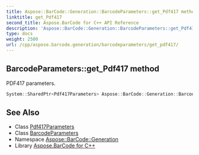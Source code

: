 ```yaml
---
title: Aspose::BarCode::Generation::BarcodeParameters::get_Pdf417 method
linktitle: get_Pdf417
second_title: Aspose.BarCode for C++ API Reference
description: 'Aspose::BarCode::Generation::BarcodeParameters::get_Pdf417 method. PDF417 parameters in C++.'
type: docs
weight: 2500
url: /cpp/aspose.barcode.generation/barcodeparameters/get_pdf417/
---
```

## BarcodeParameters::get_Pdf417 method


PDF417 parameters.

```cpp
System::SharedPtr<Pdf417Parameters> Aspose::BarCode::Generation::BarcodeParameters::get_Pdf417() const
```

## See Also

* Class [Pdf417Parameters](../../pdf417parameters/)
* Class [BarcodeParameters](../)
* Namespace [Aspose::BarCode::Generation](../../)
* Library [Aspose.BarCode for C++](../../../)
